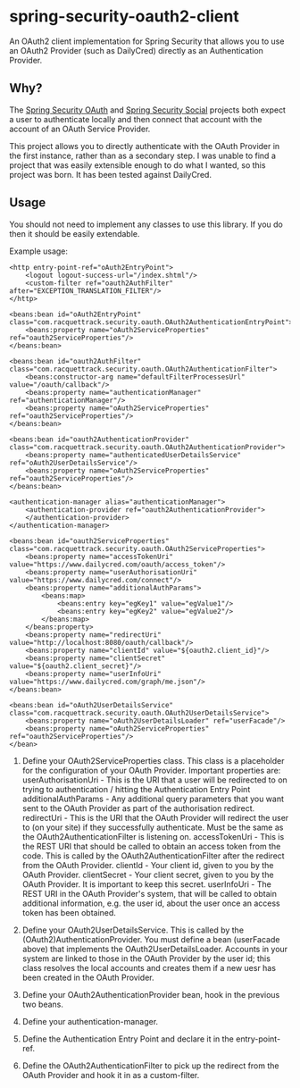 spring-security-oauth2-client
=============================

An OAuth2 client implementation for Spring Security that allows you to use an OAuth2 Provider (such as DailyCred) directly as an Authentication Provider.

Why?
----

The [Spring Security OAuth](http://static.springsource.org/spring-security/oauth/) and [Spring Security Social](http://www.springsource.org/spring-social) projects both expect a user to authenticate locally and then connect that account with the account of an OAuth Service Provider.

This project allows you to directly authenticate with the OAuth Provider in the first instance, rather than as a secondary step.
I was unable to find a project that was easily extensible enough to do what I wanted, so this project was born.
It has been tested against DailyCred.

Usage
----

You should not need to implement any classes to use this library. If you do then it should be easily extendable.

Example usage:

    <http entry-point-ref="oAuth2EntryPoint">
        <logout logout-success-url="/index.shtml"/>
        <custom-filter ref="oauth2AuthFilter" after="EXCEPTION_TRANSLATION_FILTER"/>
    </http>

    <beans:bean id="oAuth2EntryPoint" class="com.racquettrack.security.oauth.OAuth2AuthenticationEntryPoint">
        <beans:property name="oAuth2ServiceProperties" ref="oauth2ServiceProperties"/>
    </beans:bean>

    <beans:bean id="oauth2AuthFilter" class="com.racquettrack.security.oauth.OAuth2AuthenticationFilter">
        <beans:constructor-arg name="defaultFilterProcessesUrl" value="/oauth/callback"/>
        <beans:property name="authenticationManager" ref="authenticationManager"/>
        <beans:property name="oAuth2ServiceProperties" ref="oauth2ServiceProperties"/>
    </beans:bean>

    <beans:bean id="oauth2AuthenticationProvider" class="com.racquettrack.security.oauth.OAuth2AuthenticationProvider">
        <beans:property name="authenticatedUserDetailsService" ref="oAuth2UserDetailsService"/>
        <beans:property name="oAuth2ServiceProperties" ref="oauth2ServiceProperties"/>
    </beans:bean>

    <authentication-manager alias="authenticationManager">
        <authentication-provider ref="oauth2AuthenticationProvider">
        </authentication-provider>
    </authentication-manager>

    <beans:bean id="oauth2ServiceProperties" class="com.racquettrack.security.oauth.OAuth2ServiceProperties">
        <beans:property name="accessTokenUri" value="https://www.dailycred.com/oauth/access_token"/>
        <beans:property name="userAuthorisationUri" value="https://www.dailycred.com/connect"/>
        <beans:property name="additionalAuthParams">
            <beans:map>
                <beans:entry key="egKey1" value="egValue1"/>
                <beans:entry key="egKey2" value="egValue2"/>
            </beans:map>
        </beans:property>
        <beans:property name="redirectUri" value="http://localhost:8080/oauth/callback"/>
        <beans:property name="clientId" value="${oauth2.client_id}"/>
        <beans:property name="clientSecret" value="${oauth2.client_secret}"/>
        <beans:property name="userInfoUri" value="https://www.dailycred.com/graph/me.json"/>
    </beans:bean>

    <beans:bean id="oAuth2UserDetailsService" class="com.racquettrack.security.oauth.OAuth2UserDetailsService">
        <beans:property name="oAuth2UserDetailsLoader" ref="userFacade"/>
        <beans:property name="oAuth2ServiceProperties" ref="oauth2ServiceProperties"/>
    </bean>

1.  Define your OAuth2ServiceProperties class. This class is a placeholder for the configuration of your OAuth Provider. Important properties are:
userAuthorisationUri - This is the URI that a user will be redirected to on trying to authentication / hitting the Authentication Entry Point
additionalAuthParams - Any additional query parameters that you want sent to the OAuth Provider as part of the authorisation redirect.
redirectUri - This is the URI that the OAuth Provider will redirect the user to (on your site) if they successfully authenticate. Must be the same as the OAuth2AuthenticationFilter is listening on.
accessTokenUri - This is the REST URI that should be called to obtain an access token from the code. This is called by the OAuth2AuthenticationFilter after the redirect from the OAuth Provider.
clientId - Your client id, given to you by the OAuth Provider.
clientSecret - Your client secret, given to you by the OAuth Provider. It is important to keep this secret.
userInfoUri - The REST URI in the OAuth Provider's system, that will be called to obtain additional information, e.g. the user id, about the user once an access token has been obtained.

2.  Define your OAuth2UserDetailsService. This is called by the (OAuth2)AuthenticationProvider. You must define a bean (userFacade above) that implements the OAuth2UserDetailsLoader. Accounts in your system are linked to those in the OAuth Provider by the user id; this class resolves the local accounts and creates them if a new uesr has been created in the OAuth Provider.

3.  Define your OAuth2AuthenticationProvider bean, hook in the previous two beans.

4.  Define your authentication-manager.

5.  Define the Authentication Entry Point and declare it in the entry-point-ref.

6.  Define the OAuth2AuthenticationFilter to pick up the redirect from the OAuth Provider and hook it in as a custom-filter.